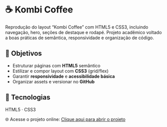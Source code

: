 # ☕ Kombi Coffee

Reprodução do layout “Kombi Coffee” com HTML5 e CSS3, incluindo navegação, hero, seções de destaque e rodapé. Projeto acadêmico voltado a boas práticas de semântica, responsividade e organização de código.

## 🎯 Objetivos
- Estruturar páginas com **HTML5** semântico
- Estilizar e compor layout com **CSS3** (grid/flex)
- Garantir **responsividade** e **acessibilidade básica**
- Organizar assets e versionar no **GitHub**

## 🧰 Tecnologias
HTML5 · CSS3

🌐 Acesse o projeto online: [Clique aqui para abrir o projeto](https://projeto-kombi-coffee.vercel.app/)
